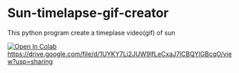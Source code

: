 # Sun-timelapse-gif-creator
This python program create a timeplase video(gif) of sun 

[![Open In Colab](https://colab.research.google.com/assets/colab-badge.svg)](https://github.com/FaizAlam/Sun-timelapse-gif-creator/blob/main/Timelapse_project.ipynb)
 https://drive.google.com/file/d/1UYKY7Li2JUW9lfLeCxaJ7lCBQYlGBcqO/view?usp=sharing
